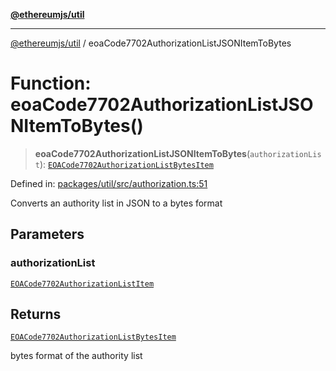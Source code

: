 [**@ethereumjs/util**](../README.md)

***

[@ethereumjs/util](../README.md) / eoaCode7702AuthorizationListJSONItemToBytes

# Function: eoaCode7702AuthorizationListJSONItemToBytes()

> **eoaCode7702AuthorizationListJSONItemToBytes**(`authorizationList`): [`EOACode7702AuthorizationListBytesItem`](../type-aliases/EOACode7702AuthorizationListBytesItem.md)

Defined in: [packages/util/src/authorization.ts:51](https://github.com/ethereumjs/ethereumjs-monorepo/blob/master/packages/util/src/authorization.ts#L51)

Converts an authority list in JSON to a bytes format

## Parameters

### authorizationList

[`EOACode7702AuthorizationListItem`](../type-aliases/EOACode7702AuthorizationListItem.md)

## Returns

[`EOACode7702AuthorizationListBytesItem`](../type-aliases/EOACode7702AuthorizationListBytesItem.md)

bytes format of the authority list
